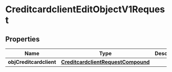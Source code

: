 
# CreditcardclientEditObjectV1Request

## Properties
Name | Type | Description | Notes
------------ | ------------- | ------------- | -------------
**objCreditcardclient** | [**CreditcardclientRequestCompound**](CreditcardclientRequestCompound.md) |  | 



